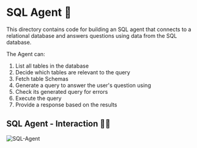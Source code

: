 # SQL Agent 🤖

This directory contains code for building an SQL agent that connects to a relational database and answers questions using data from the SQL database.

The Agent can:
1. List all tables in the database
2. Decide which tables are relevant to the query
3. Fetch table Schemas
4. Generate a query to answer the user's question using
5. Check its generated query for errors
6. Execute the query
7. Provide a response based on the results

## SQL Agent - Interaction 👩‍💻

![SQL-Agent](./static/sql_agent_demo.gif)